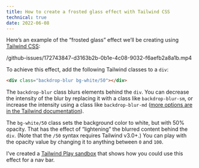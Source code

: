 ```yaml
---
title: How to create a frosted glass effect with Tailwind CSS
technical: true
date: 2022-06-08
---
```


Here’s an example of the “frosted glass” effect we’ll be creating using [Tailwind CSS](https://tailwindcss.com): 

/github-issues/172743847-d3163b2b-0b1e-4c08-9032-f6aefb2a8a1b.mp4

To achieve this effect, add the following Tailwind classes to a `div`: 

```html
<div class="backdrop-blur bg-white/50"></div>
```

The `backdrop-blur` class blurs elements behind the `div`. You can decrease the intensity of the blur by replacing it with a class like `backdrop-blur-sm`, or increase the intensity using a class like `backdrop-blur-md` ([more options are in the Tailwind documentation](https://tailwindcss.com/docs/backdrop-blur)). 

The `bg-white/50` class sets the background color to white, but with 50% opacity. That has the effect of “lightening” the blurred content behind the `div`. (Note that the `/50` syntax requires Tailwind v3.0+.) You can play with the opacity value by changing it to anything between `0` and `100`. 

I’ve created a [Tailwind Play sandbox](https://play.tailwindcss.com/RWFzqiQQUj) that shows how you could use this effect for a nav bar. 